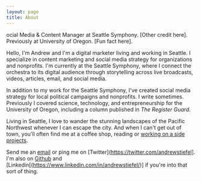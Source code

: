 ```yaml
---
layout: page
title: About
---
```


<p class="lead">ocial Media & Content Manager at Seattle Symphony. [Other credit here]. Previously at University of Oregon. [Fun fact here].</p>

Hello, I'm Andrew and I'm a digital marketer living and working in Seattle. I specialize in content marketing and social media strategy for organizations and nonprofits. I'm currently at the Seattle Symphony, where I connect the orchestra to its digital audience through storytelling across live broadcasts, videos, articles, email, and social media. 

In addition to my work for the Seattle Symphony, I've created social media strategy for local political campaigns and nonprofits. I write sometimes. Previously I covered science, technology, and entrepreneurship for the University of Oregon, including a column published in _The Register Guard_. 

Living in Seattle, I love to wander the stunning landscapes of the Pacific Northwest whenever I can escape the city. And when I can't get out of town, you'll often find me at a coffee shop, reading or [working on a side projects](https://andrewstiefel.net).

Send me an [email](mailto:andrew@andrewstiefel.com) or ping me on [Twitter](https://twitter.com/andrewstiefel]. I'm also on [Github](https://github.com/andrewstiefel/) and [Linkedin[(https://www.linkedin.com/in/andrewstiefel/)] if you're into that sort of thing.